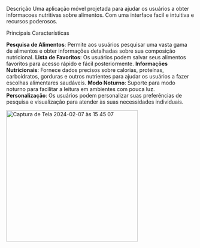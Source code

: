 Descrição
Uma aplicação móvel projetada para ajudar os usuários a obter informacoes nutritivas sobre alimentos. Com uma interface facil e intuitiva e recursos poderosos.

Principais Características

**Pesquisa de Alimentos**: Permite aos usuários pesquisar uma vasta gama de alimentos e obter informações detalhadas sobre sua composição nutricional.
**Lista de Favoritos**: Os usuários podem salvar seus alimentos favoritos para acesso rápido e fácil posteriormente.
**Informações Nutricionais**: Fornece dados precisos sobre calorias, proteínas, carboidratos, gorduras e outros nutrientes para ajudar os usuários a fazer escolhas alimentares saudáveis.
**Modo Noturno**: Suporte para modo noturno para facilitar a leitura em ambientes com pouca luz.
**Personalização**: Os usuários podem personalizar suas preferências de pesquisa e visualização para atender às suas necessidades individuais.

<img width="351" alt="Captura de Tela 2024-02-07 às 15 45 07" src="https://github.com/victorbrigido/NutriTaco/assets/110338761/10cc060f-54c1-4271-9430-2639268d572b">
